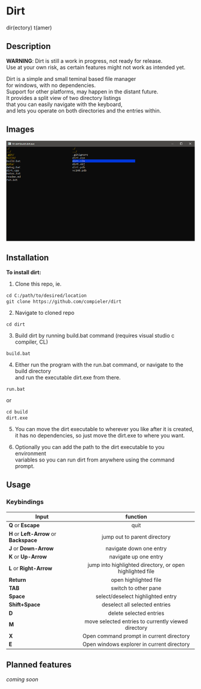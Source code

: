 # Dirt
dir(ectory) t(amer)

## Description
**WARNING**: Dirt is still a work in progress, not ready for release.\
Use at your own risk, as certain features might not work as intended yet.

Dirt is a simple and small teminal based file manager\
for windows, with no dependencies.\
Support for other platforms, may happen in the distant future.\
It provides a split view of two directory listings\
that you can easily navigate with the keyboard,\
and lets you operate on both directories and the entries within.

## Images
![Dirt screenshot.](./data/screenshot00.png)

## Installation
**To install dirt:**
1. Clone this repo, ie. 
```
cd C:/path/to/desired/location
git clone https://github.com/compieler/dirt
```
2. Navigate to cloned repo
```
cd dirt
```
3. Build dirt by running build.bat command (requires visual studio c compiler, CL)
```
build.bat
```
4. Either run the program with the run.bat command, or navigate to the build directory\
and run the executable dirt.exe from there.
```
run.bat
```
or
```
cd build
dirt.exe
```

5. You can move the dirt executable to wherever you like after it is created,\
it has no dependencies, so just move the dirt.exe to where you want.

6. Optionally you can add the path to the dirt executable to you environment\
variables so you can run dirt from anywhere using the command prompt.

## Usage
### Keybindings
| Input | function |
|-------|:--------:|
|**Q** or **Escape**|quit|
|**H** or **Left-Arrow** or **Backspace**|jump out to parent directory|
|**J** or **Down-Arrow**|navigate down one entry|
|**K** or **Up-Arrow**|navigate up one entry|
|**L** or **Right-Arrow**|jump into highlighted directory, or open highlighted file|
|**Return**|open highlighted file|
|**TAB**|switch to other pane|
|**Space**|select/deselect highlighted entry|
|**Shift+Space**|deselect all selected entries|
|**D**|delete selected entries|
|**M**|move selected entries to currently viewed directory|
|**X**|Open command prompt in current directory|
|**E**|Open windows explorer in current directory|

## Planned features
_coming soon_
